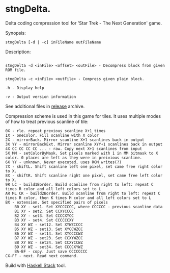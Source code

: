 # stngDelta. 
Delta coding compression tool for 'Star Trek - The Next Generation' game.


Synopsis:
```
stngDelta [-d | -c] inFileName outFileName
```
  
Description:
```

stngDelta -d <inFile> <offset> <outFile> - Decompress block from given ROM file.

stngDelta -c <inFile> <outFile> - Compress given plain block.

-h - Display help

-v - Output version information
```

See additional files in [release](https://github.com/romhack/stngDelta/releases/latest) archive. 

Compression scheme is used in this game for tiles. It uses multiple modes of how to treat previous scanline of tile:
```
0X - rle. repeat previous scanline X+1 times
1X - oneColor. Fill scanline with X color
2X - mirrorBack. Mirror scanline X+1 scanlines back in output
3X YY - mirrorBackExt. Mirror scanline XYY+1 scanlines back in output
4X CC CC CC CC ... - raw. Copy next X+1 scanlines from input
5X MM - setColorByMask. Set pixels marked with 1 in MM bitmask to X color. 0 places are left as they were in preivious scanline.
6X YY - unknown. Never executed, uses ROM writes(?)
7X - shiftL. Shift scanline left one pixel, set came free right color to X.
8X - shiftR. Shift scanline right one pixel, set came free left color to X.
9R LC - build1Border. Build scanline from right to left: repeat C times R color and all left colors set to L
AR ML CK - build2Border. Build scanline from right to left: repeat C times R color, then K times M color and all left colors set to L
BX - extension. Set specified pairs of pixels
	B0 XY - set1. Set XYCCCCCC, where CCCCCC - previous scanline data
	B1 XY - set2. Set CCXYCCCC
	B2 XY - set3. Set CCCCXYCC
	B3 XY - set4. Set CCCCCCXY
	B4 XY WZ - set12. Set XYWZCCCC
	B5 XY WZ - set13. Set XYCCWZCC
	B6 XY WZ - set14. Set XYCCCCWZ
	B7 XY WZ - set23. Set CCXYWZCC
	B8 XY WZ - set24. Set CCXYCCWZ
	B9 XY WZ - set34. Set CCCCXYWZ
	BA-BF - copy. Just save CCCCCCCC
CX-FF - next. Read next command.
```
Build with [Haskell Stack](https://haskellstack.org) tool.
